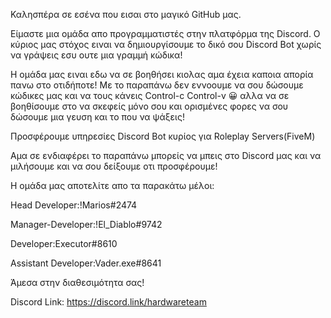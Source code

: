 Καλησπέρα σε εσένα που εισαι στο μαγικό GitHub μας.

Είμαστε μια ομάδα απο προγραμματιστές στην πλατφόρμα της Discord.
Ο κύριος μας στόχος ειναι να δημιουργίσουμε το δικό σου Discord Bot χωρίς να γράψεις εσυ ουτε μια γραμμή κώδικα!

Η ομάδα μας ειναι εδω να σε βοηθήσει κιολας αμα έχεια καποια απορία πανω στο οτιδήποτε!
Με το παραπάνω δεν εννοουμε να σου δώσουμε κώδικες μας και να τους κάνεις Control-c Control-v 😀
αλλα να σε βοηθίσουμε στο να σκεφείς μόνο σου και ορισμένες φορες να σου δώσουμε μια γευση και το που να ψάξεις!

Προσφέρουμε υπηρεσίες Discord Bot κυρίος για Roleplay Servers(FiveM)

Αμα σε ενδιαφέρει το παραπάνω μπορείς να μπεις στο Discord μας και να μιλήσουμε και να σου δείξουμε οτι προσφέρουμε!

Η ομάδα μας αποτελίτε απο τα παρακάτω μέλοι:

Head Developer:!Marios#2474

Manager-Developer:!El_Diablo#9742

Developer:Executor#8610

Assistant Developer:Vader.exe#8641

Άμεσα στην διαθεσιμότητα σας!

Discord Link: https://discord.link/hardwareteam
